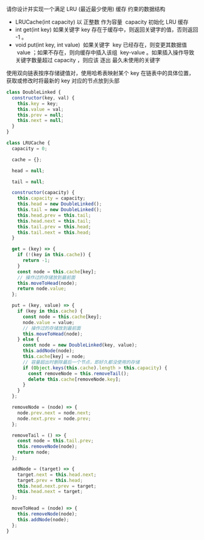 请你设计并实现一个满足 LRU (最近最少使用) 缓存 约束的数据结构

- LRUCache(int capacity) 以 正整数 作为容量  capacity 初始化 LRU 缓存
- int get(int key) 如果关键字 key 存在于缓存中，则返回关键字的值，否则返回 -1 。
- void put(int key, int value)  如果关键字  key 已经存在，则变更其数据值  value ；如果不存在，则向缓存中插入该组  key-value 。如果插入操作导致关键字数量超过 capacity ，则应该 逐出 最久未使用的关键字

使用双向链表按序存储键值对，使用哈希表映射某个 key 在链表中的具体位置，获取或修改时将最新的 key 对应的节点放到头部

```js
class DoubleLinked {
  constructor(key, val) {
    this.key = key;
    this.value = val;
    this.prev = null;
    this.next = null;
  }
}

class LRUCache {
  capacity = 0;

  cache = {};

  head = null;

  tail = null;

  constructor(capacity) {
    this.capacity = capacity;
    this.head = new DoubleLinked();
    this.tail = new DoubleLinked();
    this.head.prev = this.tail;
    this.head.next = this.tail;
    this.tail.prev = this.head;
    this.tail.next = this.head;
  }

  get = (key) => {
    if (!(key in this.cache)) {
      return -1;
    }
    const node = this.cache[key];
    // 操作过的存储放到最前面
    this.moveToHead(node);
    return node.value;
  };

  put = (key, value) => {
    if (key in this.cache) {
      const node = this.cache[key];
      node.value = value;
      // 操作过的存储放到最前面
      this.moveToHead(node);
    } else {
      const node = new DoubleLinked(key, value);
      this.addNode(node);
      this.cache[key] = node;
      // 容量超出时删除最后一个节点，即好久都没使用的存储
      if (Object.keys(this.cache).length > this.capacity) {
        const removeNode = this.removeTail();
        delete this.cache[removeNode.key];
      }
    }
  };

  removeNode = (node) => {
    node.prev.next = node.next;
    node.next.prev = node.prev;
  };

  removeTail = () => {
    const node = this.tail.prev;
    this.removeNode(node);
    return node;
  };

  addNode = (target) => {
    target.next = this.head.next;
    target.prev = this.head;
    this.head.next.prev = target;
    this.head.next = target;
  };

  moveToHead = (node) => {
    this.removeNode(node);
    this.addNode(node);
  };
}
```
